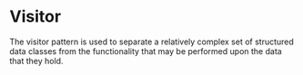 # Visitor
The visitor pattern is used to separate a relatively complex set of structured data classes from the functionality that may be performed upon the data that they hold.
